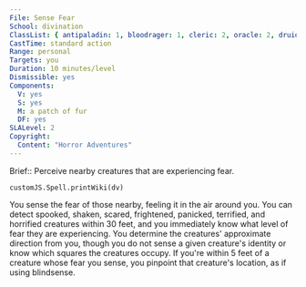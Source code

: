 ```yaml
---
File: Sense Fear
School: divination
ClassList: { antipaladin: 1, bloodrager: 1, cleric: 2, oracle: 2, druid: 2, inquisitor: 2, medium: 1, mesmerist: 2, occultist: 2, psychic: 2, ranger: 2, shaman: 2, spiritualist: 2, witch: 2 }
CastTime: standard action
Range: personal
Targets: you
Duration: 10 minutes/level
Dismissible: yes
Components:
  V: yes
  S: yes
  M: a patch of fur
  DF: yes
SLALevel: 2
Copyright:
  Content: "Horror Adventures"
---
```

Brief:: Perceive nearby creatures that are experiencing fear.

```dataviewjs
customJS.Spell.printWiki(dv)
```

You sense the fear of those nearby, feeling it in the air around you. You can detect spooked, shaken, scared, frightened, panicked, terrified, and horrified creatures within 30 feet, and you immediately know what level of fear they are experiencing. You determine the creatures' approximate direction from you, though you do not sense a given creature's identity or know which squares the creatures occupy. If you're within 5 feet of a creature whose fear you sense, you pinpoint that creature's location, as if using blindsense.
